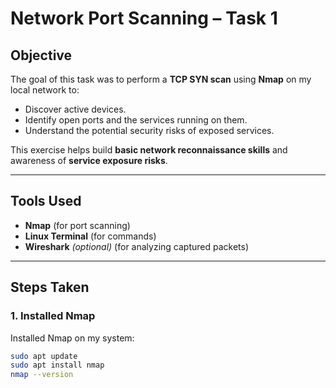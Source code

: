 # Network Port Scanning – Task 1

## Objective
The goal of this task was to perform a **TCP SYN scan** using **Nmap** on my local network to:
- Discover active devices.
- Identify open ports and the services running on them.
- Understand the potential security risks of exposed services.

This exercise helps build **basic network reconnaissance skills** and awareness of **service exposure risks**.

---

## Tools Used
- **Nmap** (for port scanning)  
- **Linux Terminal** (for commands)  
- **Wireshark** *(optional)* (for analyzing captured packets)

---

## Steps Taken

### 1. Installed Nmap
Installed Nmap on my system:
```bash
sudo apt update
sudo apt install nmap
nmap --version
